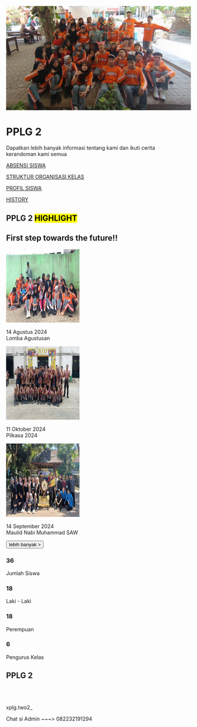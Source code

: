 <html>
 <head>
  <link href="https://cdnjs.cloudflare.com/ajax/libs/font-awesome/5.15.3/css/all.min.css" rel="stylesheet"/>
  <link href="https://fonts.googleapis.com/css2?family=Roboto:wght@400;700&amp;display=swap" rel="stylesheet"/>
  <link rel="stylesheet" href="pplg2.css">
 </head>
 <body>
  <div class="header">
   <img src="FOTO/wwww.jpg"/>
   <div class="overlay">
    <h1>
     PPLG 2
    </h1>
    <p>
     Dapatkan lebih banyak informasi tentang kami dan ikuti cerita
     <br>
     kerandoman kami semua
    </p>
   </div>
  </div>
  <div class="menu">
   <a href="absensi.html" class="item">
    <i class="fas fa-calendar-check">
    </i>
    <p>
     ABSENSI SISWA
    </p>
</a>
   <a href="" class="item">
    <i class="fas fa-users-cog">
    </i>
    <p>
     STRUKTUR ORGANISASI KELAS
    </p>
</a>
   <a href="" class="item">
    <i class="fas fa-user-graduate">
    </i>
    <p>
     PROFIL SISWA
    </p>
</a>
   <a href="" class="item">
    <i class="fas fa-history">
    </i>
    <p>
     HISTORY
    </p>
</a>
  </div>
  <div class="highlight">
   <h2>
    PPLG 2 <mark>HIGHLIGHT</mark>
   </h2>
   <h2 class="kata2">
    First step towards the future!!
   </h2>
   <div class="kartu">
    <div class="card">
     <img height="200" src="FOTO/agustus.jpg" width="200"/>
     <p>
      14 Agustus 2024
      <br/>
      Lomba Agustusan
     </p>
    </div>
    <div class="card">
     <img alt="Group photo of students" height="200" src="FOTO/pilkasa.jpg" width="200"/>
     <p>
      11 Oktober 2024
      <br/>
      Pilkasa 2024
     </p>
    </div>
    <div class="card">
     <img alt="Students celebrating a religious event" height="200" src="FOTO/maulid.jpg" width="200"/>
     <p>
      14 September 2024
      <br/>
      Maulid Nabi Muhammad SAW
     </p>
    </div>
   </div>
  </div>
  <div class="lebih">
    <button>
     lebih banyak &gt;
    </button>
   </div>
  <div class="orang">
   <div class="org">
    <h3>
     36
    </h3>
    <p>
     Jumlah Siswa
    </p>
   </div>
   <div class="org">
    <h3>
     18
    </h3>
    <p>
     Laki - Laki
    </p>
   </div>
   <div class="org">
    <h3>
     18
    </h3>
    <p>
     Perempuan
    </p>
   </div>
   <div class="org">
    <h3>
     6
    </h3>
    <p>
     Pengurus Kelas
    </p>
   </div>
  </div>
  <div class="copyright">
   <h2>
    PPLG 2
   </h2>
   <br>
   <br>
   <div class="social">
    <p>
     <i class="fab fa-instagram">
     </i>
     xplg.two2_
    </p>
    <p>
     <i class="fab fa-whatsapp">
     </i>
     Chat si Admin ~~~> 082232191294
    </p>
   </div>
  </div>
 </body>
</html>
